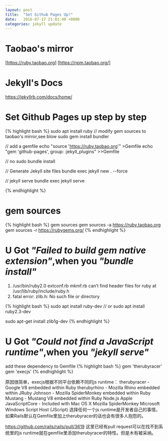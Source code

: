 ```yaml
---
layout: post
title:  "Set Github Pages Up!"
date:   2016-07-17 21:01:40 +0800
categories: jekyll update
---
```


# Taobao's mirror
[https://ruby.taobao.org]
[https://npm.taobao.org/]

# Jekyll's Docs
https://jekyllrb.com/docs/home/

# Set Github Pages up step by step
{% highlight bash %}
sudo apt install ruby
// modify gem sources to taobao's mirror,see blow
sudo gem install bundler

// add a gemfile
echo "source 'https://ruby.taobao.org'" >Gemfile
echo "gem 'github-pages', group: :jekyll_plugins" >>Gemfile

// no sudo
bundle install

// Generate Jekyll site files
bundle exec jekyll new . --force

// jekyll serve
bundle exec jekyll serve

{% endhighlight %}

# gem sources
{% highlight bash %}
gem sources
gem sources -a https://ruby.taobao.org
gem sources -r https://rubygems.org/
{% endhighlight %}

# U Got *"Failed to build gem native extension"*,when you *"bundle install"*

1) /usr/bin/ruby2.0 extconf.rb mkmf.rb can’t find header files for ruby at /usr/lib/ruby/include/ruby.h
2) fatal error: zlib.h: No such file or directory

{% highlight bash %}
sudo apt install ruby-dev
// or
sudo apt install ruby2.3-dev

sudo apt-get install zlib1g-dev
{% endhighlight %}

# U Got *"Could not find a JavaScript runtime"*,when you *"jekyll serve"*

add these dependency to Gemfile
{% highlight bash %}
gem 'therubyracer'
gem 'execjs'
{% endhighlight %}

>
原因很简单，execjs根据不同平台依赖不同的js runtime：
therubyracer - Google V8 embedded within Ruby
therubyrhino - Mozilla Rhino embedded within JRuby
Johnson - Mozilla SpiderMonkey embedded within Ruby
Mustang - Mustang V8 embedded within Ruby
Node.js
Apple JavaScriptCore - Included with Mac OS X
Mozilla SpiderMonkey
Microsoft Windows Script Host (JScript)
选择任何一个js runtime是开发者自己的事情，如果Rails默认在Gemfile里加上therubyracer的话也会有很多人抱怨的。

>
https://github.com/rails/rails/pull/3619 这里已经有pull request可以在找不到系统里的js runtime就在gemfile里添加therubyracer的特性。但是木有被采纳。

